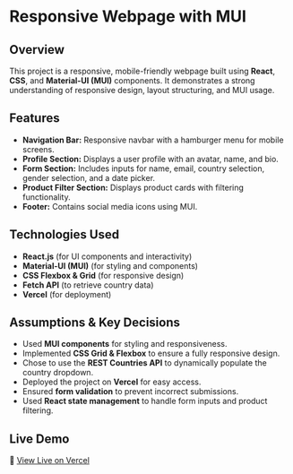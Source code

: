# Responsive Webpage with MUI

## **Overview**
This project is a responsive, mobile-friendly webpage built using **React**, **CSS**, and **Material-UI (MUI)** components. It demonstrates a strong understanding of responsive design, layout structuring, and MUI usage.

## **Features**
- **Navigation Bar:** Responsive navbar with a hamburger menu for mobile screens.
- **Profile Section:** Displays a user profile with an avatar, name, and bio.
- **Form Section:** Includes inputs for name, email, country selection, gender selection, and a date picker.
- **Product Filter Section:** Displays product cards with filtering functionality.
- **Footer:** Contains social media icons using MUI.

## **Technologies Used**
- **React.js** (for UI components and interactivity)
- **Material-UI (MUI)** (for styling and components)
- **CSS Flexbox & Grid** (for responsive design)
- **Fetch API** (to retrieve country data)
- **Vercel** (for deployment)
## **Assumptions & Key Decisions**
- Used **MUI components** for styling and responsiveness.
- Implemented **CSS Grid & Flexbox** to ensure a fully responsive design.
- Chose to use the **REST Countries API** to dynamically populate the country dropdown.
- Deployed the project on **Vercel** for easy access.
- Ensured **form validation** to prevent incorrect submissions.
- Used **React state management** to handle form inputs and product filtering.

## **Live Demo**
🔗 [View Live on Vercel](https://my-responsive-page-sepia.vercel.app)